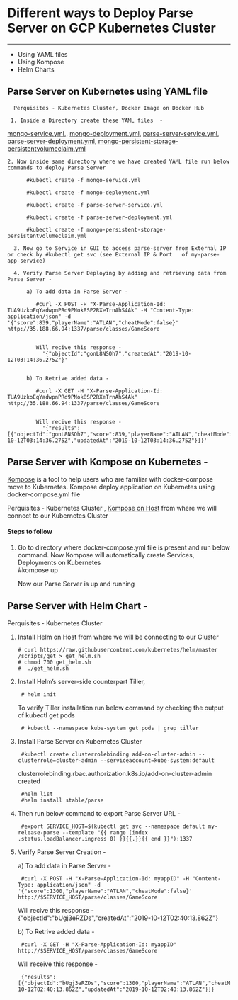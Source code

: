# Different ways to Deploy Parse Server on GCP Kubernetes Cluster
------------------------------------------------------------------
- Using YAML files
- Using Kompose
- Helm Charts 

## Parse Server on Kubernetes using YAML file 

      Perquisites - Kubernetes Cluster, Docker Image on Docker Hub 

     1. Inside a Directory create these YAML files  - 
   [mongo-service.yml](https://github.com/hrsikesa/parse-server/blob/master/parse-kubernetes-gce/mongo-service.yml),, [mongo-deployment.yml](https://github.com/hrsikesa/parse-server/blob/master/parse-kubernetes-gce/mongo-deployment.yml), [parse-server-service.yml](https://github.com/hrsikesa/parse-server/blob/master/parse-kubernetes-gce/parse-server-service.yml), [parse-server-deployment.yml](https://github.com/hrsikesa/parse-server/blob/master/parse-kubernetes-gce/parse-server-deployment.yml), [mongo-persistent-storage-persistentvolumeclaim.yml](https://github.com/hrsikesa/parse-server/blob/master/parse-kubernetes-gce/mongo-persistent-storage-persistentvolumeclaim.yml )
   
    2. Now inside same directory where we have created YAML file run below commands to deploy Parse Server
        
          #kubectl create -f mongo-service.yml
          
          #kubectl create -f mongo-deployment.yml
          
          #kubectl create -f parse-server-service.yml
          
          #kubectl create -f parse-server-deployment.yml
          
          #kubectl create -f mongo-persistent-storage-persistentvolumeclaim.yml
          
      3. Now go to Service in GUI to access parse-server from External IP or check by #kubectl get svc (see External IP & Port   of my-parse-app-service)

      4. Verify Parse Server Deploying by adding and retrieving data from Parse Server - 

          a) To add data in Parse Server -
             
             #curl -X POST -H "X-Parse-Application-Id: TUA9UzkoEqYadwpnPRd9PNok8SP2RXeTrnAhS4Ak" -H "Content-Type: application/json" -d '{"score":839,"playerName":"ATLAN","cheatMode":false}' http://35.188.66.94:1337/parse/classes/GameScore
            

             Will recive this response -
               '{"objectId":"gonL8NSOh7","createdAt":"2019-10-12T03:14:36.275Z"}'


          b) To Retrive added data -
            
             #curl -X GET -H "X-Parse-Application-Id: TUA9UzkoEqYadwpnPRd9PNok8SP2RXeTrnAhS4Ak" http://35.188.66.94:1337/parse/classes/GameScore
             

             Will recive this response -
               '{"results":[{"objectId":"gonL8NSOh7","score":839,"playerName":"ATLAN","cheatMode":false,"createdAt":"2019-10-12T03:14:36.275Z","updatedAt":"2019-10-12T03:14:36.275Z"}]}'
               

## Parse Server with Kompose on Kubernetes -
[Kompose](http://kompose.io/) is a tool to help users who are familiar with docker-compose move to Kubernetes.
Kompose deploy application on Kubernetes using docker-compose.yml file

Perquisites - Kubernetes Cluster , [Kompose on Host](https://github.com/kubernetes/kompose) from where we will connect to our Kubernetes Cluster 
####  Steps  to follow 
1. Go to directory where  docker-compose.yml file is present and run below command. Now Kompose will automatically create Services, Deployments on Kubernetes  
   #kompose up 

   Now our Parse Server is up and running 
   
   
## Parse Server with Helm Chart -

 Perquisites - Kubernetes Cluster

 1. Install Helm on Host from where we will be connecting to our Cluster
    
        # curl https://raw.githubusercontent.com/kubernetes/helm/master /scripts/get > get_helm.sh
        # chmod 700 get_helm.sh
        #  ./get_helm.sh 

 2. Install Helm’s server-side counterpart Tiller, 
     
         # helm init 

    To verify Tiller installation run below command by checking the output of kubectl get pods 
    
         # kubectl --namespace kube-system get pods | grep tiller    

  3. Install Parse Server on Kubernetes Cluster 
            
          #kubectl create clusterrolebinding add-on-cluster-admin --clusterrole=cluster-admin --serviceaccount=kube-system:default
     clusterrolebinding.rbac.authorization.k8s.io/add-on-cluster-admin created
           
          #helm list
          #helm install stable/parse

  4.  Then run below command to export Parse Server URL - 
               
           #export SERVICE_HOST=$(kubectl get svc --namespace default my-release-parse --template "{{ range (index .status.loadBalancer.ingress 0) }}{{.}}{{ end }}"):1337


  5. Verify Parse Server Creation - 

       a) To add data in Parse Server -
          
          #curl -X POST -H "X-Parse-Application-Id: myappID" -H "Content-Type: application/json" -d '{"score":1300,"playerName":"ATLAN","cheatMode":false}'   http://$SERVICE_HOST/parse/classes/GameScore
       
        Will recive this response -               
           {"objectId":"bUgj3eRZDs","createdAt":"2019-10-12T02:40:13.862Z"}

    
       b) To Retrive added data -
         
          #curl -X GET -H "X-Parse-Application-Id: myappID" http://$SERVICE_HOST/parse/classes/GameScore
          
        Will receive this response -
        
          {"results":[{"objectId":"bUgj3eRZDs","score":1300,"playerName":"ATLAN","cheatMode":false,"createdAt":"2019-10-12T02:40:13.862Z","updatedAt":"2019-10-12T02:40:13.862Z"}]}   
